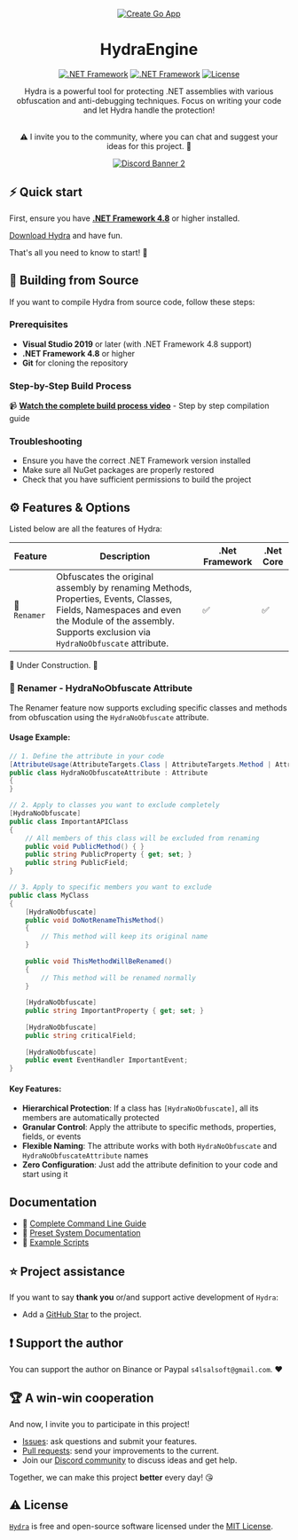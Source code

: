 <div align="center">
 
[![Create Go App][repo_logo_img]][repo_url]
 
# HydraEngine

[![.NET Framework][dotnet_version_img]][dotnet_dev_url]
[![.NET Framework][dotnet_core_version_img]][dotnet_dev_url]
[![License][repo_license_img]][repo_license_url]

Hydra is a powerful tool for protecting .NET assemblies with various obfuscation and anti-debugging techniques. Focus on writing your code and let Hydra handle the protection!
<br><br>

⚠️ I invite you to the community, where you can chat and suggest your ideas for this project. 💌 
 
[![Discord Banner 2](https://discord.com/api/guilds/1327640073348317235/widget.png?style=banner2)](https://discord.gg/kmU8d3WDgm)
</div>



## ⚡️ Quick start

First, ensure you have **[.NET Framework 4.8](https://go.microsoft.com/fwlink/?linkid=2088631)** or higher installed.

[Download Hydra](https://github.com/DestroyerDarkNess/Hydra/releases/) and have fun.
 
That's all you need to know to start! 🎉

## 🔨 Building from Source

If you want to compile Hydra from source code, follow these steps:

### Prerequisites
- **Visual Studio 2019** or later (with .NET Framework 4.8 support)
- **.NET Framework 4.8** or higher
- **Git** for cloning the repository

### Step-by-Step Build Process
 
📹 **[Watch the complete build process video](https://github.com/DestroyerDarkNess/Hydra/HydraBuild.mp4)** - Step by step compilation guide

### Troubleshooting
- Ensure you have the correct .NET Framework version installed
- Make sure all NuGet packages are properly restored
- Check that you have sufficient permissions to build the project

## ⚙️ Features & Options

Listed below are all the features of Hydra:
 
| Feature| Description                                              | .Net Framework   | .Net Core | 
| ------ | -------------------------------------------------------- | ---------------- | --------- |
| 🔄 `Renamer`   | Obfuscates the original assembly by renaming Methods, Properties, Events, Classes, Fields, Namespaces and even the Module of the assembly. Supports exclusion via `HydraNoObfuscate` attribute.             | ✅ | ✅  |  

🚧 Under Construction. 🚧

### 🔄 Renamer - HydraNoObfuscate Attribute

The Renamer feature now supports excluding specific classes and methods from obfuscation using the `HydraNoObfuscate` attribute.

#### Usage Example:

```csharp
// 1. Define the attribute in your code
[AttributeUsage(AttributeTargets.Class | AttributeTargets.Method | AttributeTargets.Property | AttributeTargets.Field | AttributeTargets.Event)]
public class HydraNoObfuscateAttribute : Attribute
{
}

// 2. Apply to classes you want to exclude completely
[HydraNoObfuscate]
public class ImportantAPIClass
{
    // All members of this class will be excluded from renaming
    public void PublicMethod() { }
    public string PublicProperty { get; set; }
    public string PublicField;
}

// 3. Apply to specific members you want to exclude
public class MyClass
{
    [HydraNoObfuscate]
    public void DoNotRenameThisMethod() 
    {
        // This method will keep its original name
    }
    
    public void ThisMethodWillBeRenamed() 
    {
        // This method will be renamed normally
    }
    
    [HydraNoObfuscate]
    public string ImportantProperty { get; set; }
    
    [HydraNoObfuscate]
    public string criticalField;
    
    [HydraNoObfuscate]
    public event EventHandler ImportantEvent;
}
```

#### Key Features:
- **Hierarchical Protection**: If a class has `[HydraNoObfuscate]`, all its members are automatically protected
- **Granular Control**: Apply the attribute to specific methods, properties, fields, or events
- **Flexible Naming**: The attribute works with both `HydraNoObfuscate` and `HydraNoObfuscateAttribute` names
- **Zero Configuration**: Just add the attribute definition to your code and start using it
 
## Documentation

- 📖 [Complete Command Line Guide](Hydra/COMMANDLINE_README.md)
- 📝 [Preset System Documentation](Hydra/PRESETS_README.md)
- 📁 [Example Scripts](Hydra/Examples/)

## ⭐️ Project assistance

If you want to say **thank you** or/and support active development of `Hydra`:

- Add a [GitHub Star][repo_url] to the project.

## ❗️ Support the author

You can support the author on Binance or Paypal `s4lsalsoft@gmail.com`. ❤️

## 🏆 A win-win cooperation

And now, I invite you to participate in this project!  

- [Issues][repo_issues_url]: ask questions and submit your features.
- [Pull requests][repo_pull_request_url]: send your improvements to the current.
- Join our [Discord community](https://discord.gg/kmU8d3WDgm) to discuss ideas and get help.

Together, we can make this project **better** every day! 😘

## ⚠️ License

[`Hydra`][repo_url] is free and open-source software licensed under the [MIT License][repo_license_url].

<!-- .NET -->

[dotnet_version_img]: https://img.shields.io/badge/.NET_Framework-violet?style=for-the-badge&logo=dotnet
[dotnet_core_version_img]: https://img.shields.io/badge/.NET_Core-blue?style=for-the-badge&logo=dotnet
[dotnet_dev_url]: https://dotnet.microsoft.com/

<!-- Repository -->
[repo_logo_url]: https://github.com/DestroyerDarkNess/Hydra
[repo_logo_img]: https://github.com/user-attachments/assets/2b36e5d4-0122-4691-9fda-2dfb0acfb7cc
[repo_url]: https://github.com/DestroyerDarkNess/Hydra
[repo_license_url]: https://github.com/DestroyerDarkNess/Hydra/blob/main/LICENSE
[repo_license_img]: https://img.shields.io/badge/license-MIT-red?style=for-the-badge&logo=none
[repo_issues_url]: https://github.com/DestroyerDarkNess/Hydra/issues
[repo_pull_request_url]: https://github.com/DestroyerDarkNess/Hydra/pulls
[repo_discussions_url]: https://github.com/DestroyerDarkNess/Hydra/discussions
[repo_wiki_url]: https://github.com/DestroyerDarkNess/Hydra/wiki

<!-- Author -->

[boosty_url]: https://github.com/DestroyerDarkNess

<!-- Readme links -->

[dev_to_url]: https://dev.to/

